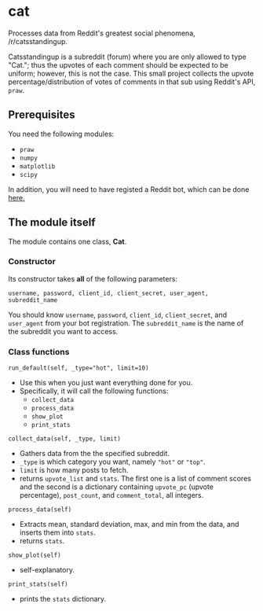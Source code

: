 # cat
Processes data from Reddit's greatest social phenomena, /r/catsstandingup.

Catsstandingup is a subreddit (forum) where you are only allowed to type "Cat."; thus the upvotes of each comment should be expected to be uniform; however, this is not the case. This small project collects the upvote percentage/distribution of votes of comments in that sub using Reddit's API, `praw`. 

## Prerequisites

You need the following modules:
* `praw`
* `numpy`
* `matplotlib`
* `scipy`

In addition, you will need to have registed a Reddit bot, which can be done [here.](https://praw.readthedocs.io/en/latest/getting_started/authentication.html)

## The module itself

The module contains one class, **Cat**.

### Constructor
Its constructor takes **all** of the following parameters:

`username, password, client_id, client_secret, user_agent, subreddit_name`

You should know `username`, `password`, `client_id`, `client_secret`, and `user_agent` from your bot registration. The `subreddit_name` is the name of the subreddit you want to access.

### Class functions

`run_default(self, _type="hot", limit=10)`
* Use this when you just want everything done for you.
* Specifically, it will call the following functions:
    * `collect_data`
    * `process_data`
    * `show_plot`
    * `print_stats`

`collect_data(self, _type, limit)`
* Gathers data from the the specified subreddit.
* `_type` is which category you want, namely `"hot"` or `"top"`.
* `limit` is how many posts to fetch.
* returns `upvote_list` and `stats`. The first one is a list of comment scores and the second is a dictionary containing `upvote_pc` (upvote percentage), `post_count`, and `comment_total`, all integers.

`process_data(self)`
* Extracts mean, standard deviation, max, and min from the data, and inserts them into `stats`.
* returns `stats`.

`show_plot(self)`
* self-explanatory.

`print_stats(self)`
* prints the `stats` dictionary.
